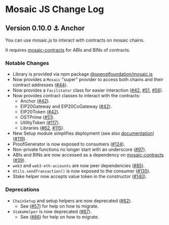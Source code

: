 # Mosaic JS Change Log

## Version 0.10.0 ⚓️ Anchor

<!-- [**Release 0.10.0, (<date-here>)**](https://github.com/OpenSTFoundation/mosaic.js/releases/tag/0.10.0) -->

You can use mosaic.js to interact with contracts on mosaic chains.

It requires [mosaic-contracts](https://github.com/OpenSTFoundation/mosaic-contracts) for ABIs and BINs of contracts.

### Notable Changes

* Library is provided via npm package [@openstfoundation/mosaic.js](https://www.npmjs.com/package/@openstfoundation/mosaic.js)
* Now provides a `Mosaic` "super" provider to access both chains and their contract addresses ([#44](https://github.com/OpenSTFoundation/mosaic.js/pull/44)).
* Now provides a `Facilitator` class for easier interaction ([#42](https://github.com/OpenSTFoundation/mosaic.js/pull/42), [#51](https://github.com/OpenSTFoundation/mosaic.js/pull/51), [#56](https://github.com/OpenSTFoundation/mosaic.js/pull/56)).
* Now provides contract classes to interact with the contracts:
  * Anchor ([#42](https://github.com/OpenSTFoundation/mosaic.js/pull/42)).
  * EIP20Gateway and EIP20CoGateway ([#42](https://github.com/OpenSTFoundation/mosaic.js/pull/42)).
  * EIP20Token ([#42](https://github.com/OpenSTFoundation/mosaic.js/pull/42)).
  * OSTPrime ([#51](https://github.com/OpenSTFoundation/mosaic.js/pull/51)).
  * UtilityToken ([#117](https://github.com/OpenSTFoundation/mosaic.js/pull/117)).
  * Libraries ([#62](https://github.com/OpenSTFoundation/mosaic.js/pull/62), [#115](https://github.com/OpenSTFoundation/mosaic.js/pull/115)).
* New Setup module simplifies deployment (see also [documentation](https://openst.gitbook.io/docs/setup)) ([#119](https://github.com/OpenSTFoundation/mosaic.js/pull/119)).
* ProofGenerator is now exposed to consumers ([#124](https://github.com/OpenSTFoundation/mosaic.js/pull/124)).
* Non-private functions no longer start with an underscore ([#97](https://github.com/OpenSTFoundation/mosaic.js/pull/97)).
* ABIs and BINs are now accessed as a dependency on [mosaic-contracts](https://github.com/OpenSTFoundation/mosaic-contracts) ([#39](https://github.com/OpenSTFoundation/mosaic.js/pull/39)).
* `web3` and `web3-eth-accounts` are now peer dependencies ([#85](https://github.com/OpenSTFoundation/mosaic.js/pull/85)).
* `Utils.sendTransaction()` is now exposed to the consumer ([#135](https://github.com/OpenSTFoundation/mosaic.js/pull/135)).
* Stake helper now accepts value token in the constructor ([#140](https://github.com/OpenSTFoundation/mosaic.js/pull/140)).

### Deprecations

* `ChainSetup` and setup helpers are now deprecated ([#62](https://github.com/OpenSTFoundation/mosaic.js/pull/62)).
  * See ([#57](https://github.com/OpenSTFoundation/mosaic.js/pull/57)) for help on how to migrate.
* `StakeHelper` is now deprecated ([#87](https://github.com/OpenSTFoundation/mosaic.js/pull/87)).
  * See ([#86](https://github.com/OpenSTFoundation/mosaic.js/pull/86)) for help on how to migrate.
